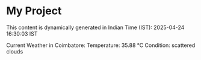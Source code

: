 # My Project

This content is dynamically generated in Indian Time (IST): 2025-04-24 16:30:03 IST


Current Weather in Coimbatore:
Temperature: 35.88 °C
Condition: scattered clouds

